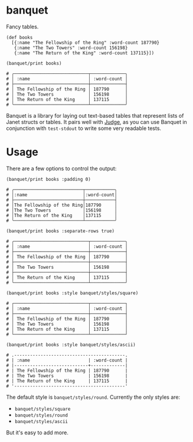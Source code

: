 # banquet

Fancy tables.

```janet
(def books
  [{:name "The Fellowship of the Ring" :word-count 187790}
   {:name "The Two Towers" :word-count 156198}
   {:name "The Return of the King" :word-count 137115}])

(banquet/print books)

# ╭────────────────────────────┬─────────────╮
# │ :name                      │ :word-count │
# ├────────────────────────────┼─────────────┤
# │ The Fellowship of the Ring │ 187790      │
# │ The Two Towers             │ 156198      │
# │ The Return of the King     │ 137115      │
# ╰────────────────────────────┴─────────────╯
```

Banquet is a library for laying out text-based tables that represent lists of Janet structs or tables. It pairs well with [Judge](https://github.com/ianthehenry/judge), as you can use Banquet in conjunction with `test-stdout` to write some very readable tests.

# Usage

There are a few options to control the output:

```janet
(banquet/print books :padding 0)

# ╭──────────────────────────┬───────────╮
# │:name                     │:word-count│
# ├──────────────────────────┼───────────┤
# │The Fellowship of the Ring│187790     │
# │The Two Towers            │156198     │
# │The Return of the King    │137115     │
# ╰──────────────────────────┴───────────╯
```

```janet
(banquet/print books :separate-rows true)

# ╭────────────────────────────┬─────────────╮
# │ :name                      │ :word-count │
# ├────────────────────────────┼─────────────┤
# │ The Fellowship of the Ring │ 187790      │
# ├────────────────────────────┼─────────────┤
# │ The Two Towers             │ 156198      │
# ├────────────────────────────┼─────────────┤
# │ The Return of the King     │ 137115      │
# ╰────────────────────────────┴─────────────╯
```

```janet
(banquet/print books :style banquet/styles/square)

# ┌────────────────────────────┬─────────────┐
# │ :name                      │ :word-count │
# ├────────────────────────────┼─────────────┤
# │ The Fellowship of the Ring │ 187790      │
# │ The Two Towers             │ 156198      │
# │ The Return of the King     │ 137115      │
# └────────────────────────────┴─────────────┘
```

```janet
(banquet/print books :style banquet/styles/ascii)

# .------------------------------------------.
# | :name                      | :word-count |
# |----------------------------+-------------|
# | The Fellowship of the Ring | 187790      |
# | The Two Towers             | 156198      |
# | The Return of the King     | 137115      |
# '------------------------------------------'
```

The default style is `banquet/styles/round`. Currently the only styles are:

- `banquet/styles/square`
- `banquet/styles/round`
- `banquet/styles/ascii`

But it's easy to add more.
